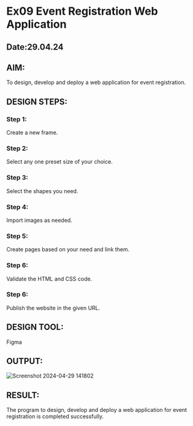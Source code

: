 # Ex09 Event Registration Web Application
## Date:29.04.24

## AIM:
To design, develop and deploy a web application for event registration.

## DESIGN STEPS:

### Step 1:
Create a new frame.

### Step 2:
Select any one preset size of your choice.

### Step 3:
Select the shapes you need.

### Step 4:
Import images as needed.

### Step 5:
Create pages based on your need and link them.

### Step 6:

Validate the HTML and CSS code.

### Step 6:

Publish the website in the given URL.

## DESIGN TOOL:
Figma

## OUTPUT:
![Screenshot 2024-04-29 141802](https://github.com/Dhanush0143/Figma/assets/139841924/5d72f513-83e8-4c6b-a0c1-fa7a433b742c)


## RESULT:
The program to design, develop and deploy a web application for event registration is completed successfully.
